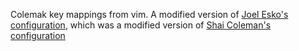 Colemak key mappings from vim. A modified version of [Joel Esko's configuration](https://github.com/jooize/vim-colemak), which was a modified version of [Shai Coleman's configuration](http://colemak.com/pub/vim/colemak.vim)


